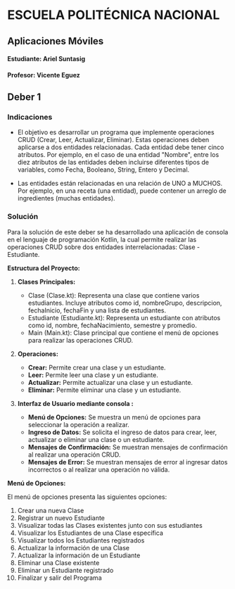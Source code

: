 # ESCUELA POLITÉCNICA NACIONAL
## Aplicaciones Móviles
#### Estudiante: Ariel Suntasig

#### Profesor: Vicente Eguez

## Deber 1

### Indicaciones

* El objetivo es desarrollar un programa que implemente operaciones CRUD (Crear, Leer, Actualizar, Eliminar). 
Estas operaciones deben aplicarse a dos entidades relacionadas. 
Cada entidad debe tener cinco atributos. 
Por ejemplo, en el caso de una entidad "Nombre", entre los diez atributos de las entidades deben incluirse diferentes tipos de variables, como Fecha, Booleano, String, Entero y Decimal.


* Las entidades están relacionadas en una relación de UNO a MUCHOS. Por ejemplo, en una receta (una entidad), puede contener un arreglo de ingredientes (muchas entidades).


### Solución

Para la solución de este deber se ha desarrollado una aplicación de consola en el lenguaje de programación Kotlin, la cual permite realizar las operaciones CRUD sobre dos entidades interrelacionadas: Clase - Estudiante.

**Estructura del Proyecto:**

1. **Clases Principales:**  
   - Clase (Clase.kt): Representa una clase que contiene varios estudiantes. Incluye atributos como id, nombreGrupo, descripcion, fechaInicio, fechaFin y una lista de estudiantes.
   - Estudiante (Estudiante.kt): Representa un estudiante con atributos como id, nombre, fechaNacimiento, semestre y promedio. 
   - Main (Main.kt): Clase principal que contiene el menú de opciones para realizar las operaciones CRUD. 

2. **Operaciones:**
   - **Crear:** Permite crear una clase y un estudiante.
   - **Leer:** Permite leer una clase y un estudiante.
   - **Actualizar:** Permite actualizar una clase y un estudiante.
   - **Eliminar:** Permite eliminar una clase y un estudiante.
3. **Interfaz de Usuario mediante consola :**
   - **Menú de Opciones:** Se muestra un menú de opciones para seleccionar la operación a realizar.
   - **Ingreso de Datos:** Se solicita el ingreso de datos para crear, leer, actualizar o eliminar una clase o un estudiante.
   - **Mensajes de Confirmación:** Se muestran mensajes de confirmación al realizar una operación CRUD.
   - **Mensajes de Error:** Se muestran mensajes de error al ingresar datos incorrectos o al realizar una operación no válida.

**Menú de Opciones:**

El menú de opciones presenta las siguientes opciones:

   1. Crear una nueva Clase
   2. Registrar un nuevo Estudiante
   3. Visualizar todas las Clases existentes junto con sus estudiantes
   4. Visualizar los Estudiantes de una Clase específica
   5. Visualizar todos los Estudiantes registrados
   6. Actualizar la información de una Clase
   7. Actualizar la información de un Estudiante
   8. Eliminar una Clase existente
   9. Eliminar un Estudiante registrado
   10. Finalizar y salir del Programa
